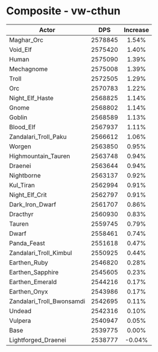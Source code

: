 # Composite - vw-cthun
| Actor | DPS | Increase |
|---|:---:|:---:|
|Maghar_Orc|2578845|1.54%|
|Void_Elf|2575420|1.40%|
|Human|2575090|1.39%|
|Mechagnome|2575008|1.39%|
|Troll|2572505|1.29%|
|Orc|2570783|1.22%|
|Night_Elf_Haste|2568825|1.14%|
|Gnome|2568802|1.14%|
|Goblin|2568589|1.13%|
|Blood_Elf|2567937|1.11%|
|Zandalari_Troll_Paku|2566612|1.06%|
|Worgen|2563850|0.95%|
|Highmountain_Tauren|2563748|0.94%|
|Draenei|2563644|0.94%|
|Nightborne|2563137|0.92%|
|Kul_Tiran|2562994|0.91%|
|Night_Elf_Crit|2562797|0.91%|
|Dark_Iron_Dwarf|2561707|0.86%|
|Dracthyr|2560930|0.83%|
|Tauren|2559745|0.79%|
|Dwarf|2558461|0.74%|
|Panda_Feast|2551618|0.47%|
|Zandalari_Troll_Kimbul|2550925|0.44%|
|Earthen_Ruby|2546820|0.28%|
|Earthen_Sapphire|2545605|0.23%|
|Earthen_Emerald|2544216|0.17%|
|Earthen_Onyx|2543986|0.17%|
|Zandalari_Troll_Bwonsamdi|2542695|0.11%|
|Undead|2542316|0.10%|
|Vulpera|2540947|0.05%|
|Base|2539775|0.00%|
|Lightforged_Draenei|2538777|-0.04%|
